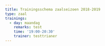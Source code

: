 ```yaml
---
title: Trainingsschema zaalseizoen 2018-2019
type: zaal
trainings:
  - day: maandag
    remarks: test
    time: '19:00-20:30'
    trainer: testtrianer
---
```


